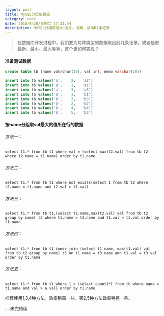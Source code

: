 ```yaml
---
layout: post
title: MySQL分组取最值
category: code
date: 2018/8/28/星期二 17:31:54
description: MySQL分组取最大(最小、最新、前N条)条记录
---
```


> 在数据库开发过程中，我们要为每种类型的数据取出前几条记录，或者是取最新、最小、最大等等，这个该如何实现？

#### 准备测试数据


```sql
create table tb (name vatrchar(10), val int, memo varchar(20))

insert into tb values('a',    2,   'a2')
insert into tb values('a',    1,   'a1')
insert into tb values('a',    3,   'a3')
insert into tb values('b',    1,   'b1')
insert into tb values('b',    3,   'b3')
insert into tb values('b',    2,   'b2')
insert into tb values('b',    4,   'b4')
insert into tb values('b',    5,   'b5')
```

#### 按name分组取val最大的值所在行的数据
###### 方法一：
`select t1.* from tb t1 where val = (select max(t2.val) from tb t2 where t2.name = t1.name) order by t1.name`
###### 方法二：
`select t1.* from tb t1 where not exists(select 1 from tb t2 where t2.name = t1.name and t2.val > t1.val)`
###### 方法三：
`select t1.* from tb t1,(select t2.name,max(t2.val) val from tb t2 group by name) t3 where t1.name = t3.name and t1.val = t3.val order by t1.name`
###### 方法四：
`select t1.* from tb t1 inner join (select t1.name, max(t1.val) val from tb t2 group by name) t3 on t1.name = t3.name and t1.val = t3.val order by t1.name`
###### 方法五：
`select t1.* from tb t1 where 1 > (select count(*) from tb where name = t1.name and val > a.val) order by t1.name`

推荐使用1,3,4种方法，效率稍高一些，第2,5种方法效率稍差一些。

....未完待续


